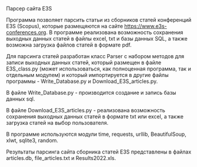 Парсер сайта E3S

Программа позволяет парсить статьи из сборников статей конференций E3S (Scopus), которые размещяются на сайте  https://www.e3s-conferences.org.
В программе реализована возможность сохранения выходных данных статей в файлы excel, txt и базы данных SQL, а также возможна загрузка файлов статей в формате pdf.

Для парсинга статей разработан класс Parser с набором методов для записи выходных данных статей, который размещен в файле E3S_class.py (может использоваться, как полноценная программа, так и отдельным модулем) и который импортируется в другие файлы программы - Write_Database.py и Download_E3S_articles.py. 

В файле Write_Database.py - производится создание и запись базы данных sql.

В файле Download_E3S_articles.py - реализована возможность сохранения выходных данных статей в формате txt или excel, а также загрузка статей на выбор пользователя.

В программе используются модули time, requests, urllib, BeautifulSoup, xlwt, sqlite3, random.

Результаты парсинга сайта сборника статей E3S представлены в файлах articles.db, file_articles.txt и Results2022.xls.
